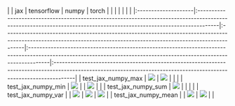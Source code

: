 |                     | jax                                                                                                                                                                | tensorflow                                                                                                                                                         | numpy                                                                                                                                                              | torch                                                                                                                                                              |
|                     |                                                                                                                                                                    |                                                                                                                                                                    |                                                                                                                                                                    |                                                                                                                                                                    |
|:--------------------|:-------------------------------------------------------------------------------------------------------------------------------------------------------------------|:-------------------------------------------------------------------------------------------------------------------------------------------------------------------|:-------------------------------------------------------------------------------------------------------------------------------------------------------------------|:-------------------------------------------------------------------------------------------------------------------------------------------------------------------|
| test_jax_numpy_max  | <a href="https://github.com/unifyai/ivy/actions/runs/3594640890" rel="noopener noreferrer" target="_blank"><img src=https://img.shields.io/badge/-failure-red></a> | <a href="https://github.com/unifyai/ivy/actions/runs/3594640890" rel="noopener noreferrer" target="_blank"><img src=https://img.shields.io/badge/-failure-red></a> |                                                                                                                                                                    |                                                                                                                                                                    |
| test_jax_numpy_min  | <a href="https://github.com/unifyai/ivy/actions/runs/3594640890" rel="noopener noreferrer" target="_blank"><img src=https://img.shields.io/badge/-failure-red></a> |                                                                                                                                                                    | <a href="https://github.com/unifyai/ivy/actions/runs/3594640890" rel="noopener noreferrer" target="_blank"><img src=https://img.shields.io/badge/-failure-red></a> |                                                                                                                                                                    |
| test_jax_numpy_sum  | <a href="https://github.com/unifyai/ivy/actions/runs/3594695463" rel="noopener noreferrer" target="_blank"><img src=https://img.shields.io/badge/-failure-red></a> |                                                                                                                                                                    |                                                                                                                                                                    |                                                                                                                                                                    |
| test_jax_numpy_var  |                                                                                                                                                                    | <a href="https://github.com/unifyai/ivy/actions/runs/3594640890" rel="noopener noreferrer" target="_blank"><img src=https://img.shields.io/badge/-failure-red></a> | <a href="https://github.com/unifyai/ivy/actions/runs/3594640890" rel="noopener noreferrer" target="_blank"><img src=https://img.shields.io/badge/-failure-red></a> | <a href="https://github.com/unifyai/ivy/actions/runs/3594640890" rel="noopener noreferrer" target="_blank"><img src=https://img.shields.io/badge/-failure-red></a> |
| test_jax_numpy_mean |                                                                                                                                                                    | <a href="https://github.com/unifyai/ivy/actions/runs/3594662193" rel="noopener noreferrer" target="_blank"><img src=https://img.shields.io/badge/-failure-red></a> | <a href="https://github.com/unifyai/ivy/actions/runs/3594640890" rel="noopener noreferrer" target="_blank"><img src=https://img.shields.io/badge/-failure-red></a> |                                                                                                                                                                    |